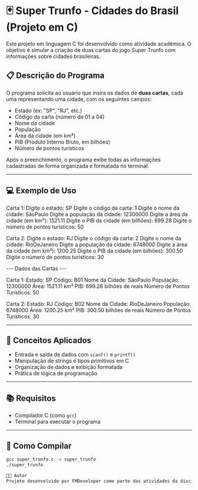 # 🃏 Super Trunfo - Cidades do Brasil (Projeto em C)

Este projeto em linguagem C foi desenvolvido como atividade acadêmica. O objetivo é simular a criação de duas cartas do jogo Super Trunfo com informações sobre cidades brasileiras.

## 📋 Descrição do Programa

O programa solicita ao usuário que insira os dados de **duas cartas**, cada uma representando uma cidade, com os seguintes campos:

- Estado (ex: "SP", "RJ", etc.)
- Código da carta (número de 01 a 04)
- Nome da cidade
- População
- Área da cidade (em km²)
- PIB (Produto Interno Bruto, em bilhões)
- Número de pontos turísticos

Após o preenchimento, o programa exibe todas as informações cadastradas de forma organizada e formatada no terminal.

---

## 💻 Exemplo de Uso

Carta 1:
Digite o estado: SP
Digite o código da carta: 1
Digite o nome da cidade: SãoPaulo
Digite a população da cidade: 12300000
Digite a área da cidade (em km²): 1521.11
Digite o PIB da cidade (em bilhões): 699.28
Digite o número de pontos turísticos: 50

Carta 2:
Digite o estado: RJ
Digite o código da carta: 2
Digite o nome da cidade: RioDeJaneiro
Digite a população da cidade: 6748000
Digite a área da cidade (em km²): 1200.25
Digite o PIB da cidade (em bilhões): 300.50
Digite o número de pontos turísticos: 30

--- Dados das Cartas ---

Carta 1:
Estado: SP
Código: B01
Nome da Cidade: SãoPaulo
População: 12300000
Área: 1521.11 km²
PIB: 699.28 bilhões de reais
Número de Pontos Turísticos: 50

Carta 2:
Estado: RJ
Código: B02
Nome da Cidade: RioDeJaneiro
População: 6748000
Área: 1200.25 km²
PIB: 300.50 bilhões de reais
Número de Pontos Turísticos: 30


---

## 🧠 Conceitos Aplicados

- Entrada e saída de dados com `scanf()` e `printf()`
- Manipulação de strings e tipos primitivos em C
- Organização de dados e exibição formatada
- Prática de lógica de programação

---

## 📚 Requisitos

- Compilador C (como `gcc`)
- Terminal para executar o programa

---

## 🚀 Como Compilar

```bash
gcc super_trunfo.c -o super_trunfo
./super_trunfo

🧑‍🎓 Autor
Projeto desenvolvido por FMDeveloper como parte das atividades da disciplina de Programação em C da faculdade.